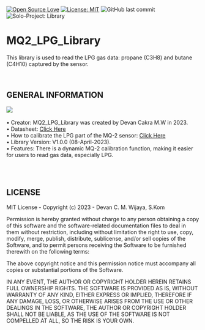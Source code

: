 [![Open Source Love](https://badges.frapsoft.com/os/v1/open-source.svg?style=flat)](https://github.com/ellerbrock/open-source-badges/)
[![License: MIT](https://img.shields.io/badge/License-MIT-blue.svg?logo=github&color=%23F7DF1E)](https://opensource.org/licenses/MIT)
![GitHub last commit](https://img.shields.io/github/last-commit/devancakra/MQ2_LPG_Library)
![Solo-Project: Library](https://img.shields.io/badge/Solo-%2DProject-%20Library%3A%20LPG-light.svg?style=flat&logo=arduino&logoColor=white&color=%23F7DF1E)

# MQ2_LPG_Library
This library is used to read the LPG gas data: propane (C3H8) and butane (C4H10) captured by the sensor.

<br/>

## GENERAL INFORMATION
<img src="https://user-images.githubusercontent.com/54527592/230686113-90f7fdcb-2f2f-4fe1-985b-a4c05e2fe672.jpg"/><br/><br/>
• Creator: MQ2_LPG_Library was created by Devan Cakra M.W in 2023.<br/>
• Datasheet: <a href="https://components101.com/sensors/mq2-gas-sensor">Click Here</a><br/>
• How to calibrate the LPG part of the MQ-2 sensor: <a href="https://github.com/devancakra/MQ2_LPG_Library/blob/master/How-To-Calibration.md">Click Here</a><br/>
• Library Version: V1.0.0 (08-April-2023). <br/>
• Features: There is a dynamic MQ-2 calibration function, making it easier for users to read gas data, especially LPG.

<br/><br/>

## LICENSE
MIT License - Copyright (c) 2023 - Devan C. M. Wijaya, S.Kom

Permission is hereby granted without charge to any person obtaining a copy of this software and the software-related documentation files to deal in them without restriction, including without limitation the right to use, copy, modify, merge, publish, distribute, sublicense, and/or sell copies of the Software, and to permit persons receiving the Software to be furnished therewith on the following terms:

The above copyright notice and this permission notice must accompany all copies or substantial portions of the Software.

IN ANY EVENT, THE AUTHOR OR COPYRIGHT HOLDER HEREIN RETAINS FULL OWNERSHIP RIGHTS. THE SOFTWARE IS PROVIDED AS IS, WITHOUT WARRANTY OF ANY KIND, EITHER EXPRESS OR IMPLIED, THEREFORE IF ANY DAMAGE, LOSS, OR OTHERWISE ARISES FROM THE USE OR OTHER DEALINGS IN THE SOFTWARE, THE AUTHOR OR COPYRIGHT HOLDER SHALL NOT BE LIABLE, AS THE USE OF THE SOFTWARE IS NOT COMPELLED AT ALL, SO THE RISK IS YOUR OWN.
